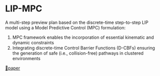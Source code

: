 # LIP-MPC
A multi-step preview plan based on the discrete-time step-to-step LIP model using a Model Predictive Control (MPC) formulation:
1. MPC framework enables the incorporation of essential kinematic and dynamic constraints
2. Integrating discrete-time Control Barrier Functions (D-CBFs) ensuring the generation of safe (i.e., collision-free) pathways in clustered environments

[🔗paper](https://arxiv.org/pdf/2403.17347)
